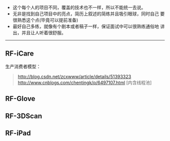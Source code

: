 - 这个每个人的项目不同，覆盖的技术也不一样，所以不能统一去说。- 无非是找到自己项目中的亮点，简历上叙述的简练并且吸引眼球，同时自己要很熟悉这个点(毕竟可以提前准备)- 最好自己多练，就像有个剧本或者稿子一样，保证面试中可以很熟练通俗地讲出，并且让人听着很舒服。

---

## RF-iCare

生产消费者模型：
 > http://blog.csdn.net/zcxwww/article/details/51393323 
 > http://www.cnblogs.com/chentingk/p/6497107.html [内含线程池]
 
 

## RF-Glove

## RF-3DScan

## RF-iPad